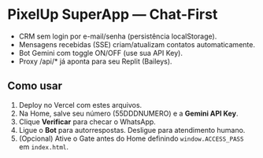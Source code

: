 # PixelUp SuperApp — Chat-First

- CRM sem login por e-mail/senha (persistência localStorage).
- Mensagens recebidas (SSE) criam/atualizam contatos automaticamente.
- Bot Gemini com toggle ON/OFF (use sua API Key).
- Proxy /api/* já aponta para seu Replit (Baileys).

## Como usar
1. Deploy no Vercel com estes arquivos.
2. Na Home, salve seu número (55DDDNUMERO) e a **Gemini API Key**.
3. Clique **Verificar** para checar o WhatsApp.
4. Ligue o **Bot** para autorrespostas. Desligue para atendimento humano.
5. (Opcional) Ative o Gate antes do Home definindo `window.ACCESS_PASS` em `index.html`.

